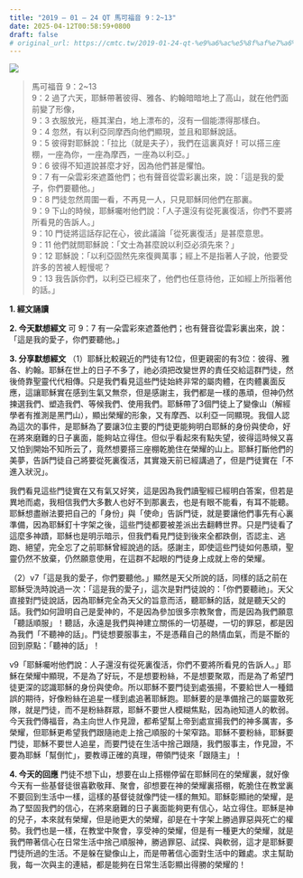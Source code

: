 ```yaml
---
title: "2019 – 01 – 24 QT 馬可福音 9：2~13"
date: 2025-04-12T00:58:59+0800
draft: false
# original_url: https://cmtc.tw/2019-01-24-qt-%e9%a6%ac%e5%8f%af%e7%a6%8f%e9%9f%b3-9%ef%bc%9a213
---
```


![](/images/qt.jpg)
> 馬可福音 9：2\~13  
> 9：2 過了六天，耶穌帶著彼得、雅各、約翰暗暗地上了高山，就在他們面前變了形像，  
> 9：3 衣服放光，極其潔白，地上漂布的，沒有一個能漂得那樣白。  
> 9：4 忽然，有以利亞同摩西向他們顯現，並且和耶穌說話。  
> 9：5 彼得對耶穌說：「拉比（就是夫子），我們在這裏真好！可以搭三座棚，一座為你，一座為摩西，一座為以利亞。」  
> 9：6 彼得不知道說甚麼才好，因為他們甚是懼怕。  
> 9：7 有一朵雲彩來遮蓋他們；也有聲音從雲彩裏出來，說：「這是我的愛子，你們要聽他。」  
> 9：8 門徒忽然周圍一看，不再見一人，只見耶穌同他們在那裏。  
> 9：9 下山的時候，耶穌囑咐他們說：「人子還沒有從死裏復活，你們不要將所看見的告訴人。」  
> 9：10 門徒將這話存記在心，彼此議論「從死裏復活」是甚麼意思。  
> 9：11 他們就問耶穌說：「文士為甚麼說以利亞必須先來？」  
> 9：12 耶穌說：「以利亞固然先來復興萬事；經上不是指著人子說，他要受許多的苦被人輕慢呢？  
> 9：13 我告訴你們，以利亞已經來了，他們也任意待他，正如經上所指著他的話。」

**1. 經文誦讀**

**2.  今天默想經文**
可 9：7 有一朵雲彩來遮蓋他們；也有聲音從雲彩裏出來，說：「這是我的愛子，你們要聽他。」

**3. 分享默想經文**
（1）耶穌比較親近的門徒有12位，但更親密的有3位：彼得、雅各、約翰。耶穌在世上的日子不多了，祂必須把改變世界的責任交給這群門徒，然後倚靠聖靈代代相傳。只是我們看見這些門徒始終非常的屬肉體，在肉體裏面反應，這讓耶穌實在感到生氣又無奈，但是感謝主，我們都是一樣的愚頑，但神仍然揀選我們、塑造我們、等候我們、使用我們。耶穌帶了3個門徒上了變像山（解經學者有推測是黑門山），顯出榮耀的形象，又有摩西、以利亞一同顯現。我個人認為這次的事件，是耶穌為了要讓3位主要的門徒更能夠明白耶穌的身份與使命，好在將來磨難的日子裏面，能夠站立得住。但似乎看起來有點失望，彼得這時候又喜又怕到開始不知所云了，竟然想要搭三座棚乾脆住在榮耀的山上。耶穌打斷他們的美夢，告訴門徒自己將要從死裏復活，其實幾天前已經講過了，但是門徒實在「不進入狀況」。

我們看見這些門徒實在又有氣又好笑，這是因為我們讀聖經已經明白答案，但若是異地而處，我相信我們大多數人也好不到那裏去，也是有眼不能看，有耳不能聽。耶穌想盡辦法要把自己的「身份」與「使命」告訴門徒，就是要讓他們事先有心裏準備，因為耶穌釘十字架之後，這些門徒都要被差派出去翻轉世界。只是門徒看了這麼多神蹟，耶穌也是明示暗示，但我們看見門徒到後來全都跌倒，否認主、逃跑、絕望，完全忘了之前耶穌曾經說過的話。感謝主，即使這些門徒如何愚頑，聖靈仍然不放棄，仍然願意使用，在這群不起眼的門徒身上成就上帝的榮耀。

（2）v7「這是我的愛子，你們要聽他。」顯然是天父所說的話，同樣的話之前在耶穌受洗時說過一次：「這是我的愛子」，這次是對門徒說的：「你們要聽祂」。天父直接對門徒說話，因為耶穌完全為天父的旨意而活，聽耶穌的話，就是聽天父的話。我們如何證明自己是愛神的，不是因為參加很多宗教聚會，而是因為我們願意「聽話順服」！聽話，永遠是我們與神建立關係的一切基礎，一切的罪惡，都是因為我們「不聽神的話」。門徒想要服事主，不是憑藉自己的熱情血氣，而是不斷的回到原點：「聽神的話」！

v9「耶穌囑咐他們說：人子還沒有從死裏復活，你們不要將所看見的告訴人。」耶穌在榮耀中顯現，不是為了好玩，不是想要粉絲，不是想要聚眾，而是為了希望門徒更深的認識耶穌的身份與使命。所以耶穌不要門徒到處張揚，不要給世人一種錯誤的期待，好像粉絲在追星一樣到處追著耶穌跑。耶穌要的是準備捨己的屬靈敢死隊，就是門徒，而不是粉絲群眾，耶穌不要世人模糊焦點，因為祂知道人的軟弱。今天我們傳福音，為主向世人作見證，都希望幫上帝到處宣揚我們的神多厲害，多榮耀，但耶穌更希望我們跟隨祂走上捨己順服的十架窄路。耶穌不要粉絲，耶穌要門徒，耶穌不要世人追星，而要門徒在生活中捨己跟隨，我們服事主，作見證，不要為耶穌「幫倒忙」，要教導正確的真理，帶領門徒來「跟隨主」！

**4. 今天的回應**
門徒不想下山，想要在山上搭棚停留在耶穌同在的榮耀裏，就好像今天有一些基督徒很喜歡敬拜、聚會，卻想要在神的榮耀裏搭棚，乾脆住在教堂裏不要回到生活中一樣，這樣的基督徒就像門徒一樣的無知。耶穌彰顯祂的榮耀，是為了堅固我們的信心，在將來磨難的日子裏面能夠更有信心，站立得住。耶穌是神的兒子，本來就有榮耀，但是祂更大的榮耀，卻是在十字架上勝過罪惡與死亡的權勢。我們也是一樣，在教堂中聚會，享受神的榮耀，但是有一種更大的榮耀，就是我們帶著信心在日常生活中捨己順服神，勝過罪惡、試探、與軟弱，這才是耶穌要門徒所過的生活。不是躲在變像山上，而是帶著信心面對生活中的難處。求主幫助我，每一次與主的連結，都是能夠在日常生活彰顯出得勝的榮耀的！
